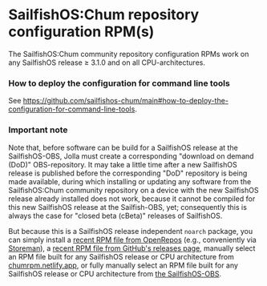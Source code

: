 # SailfishOS:Chum repository configuration RPM(s)
The SailfishOS:Chum community repository configuration RPMs work on any SailfishOS release ≥ 3.1.0 and on all CPU-architectures.

### How to deploy the configuration for command line tools
See https://github.com/sailfishos-chum/main#how-to-deploy-the-configuration-for-command-line-tools.

### Important note
Note that, before software can be build for a SailfishOS release at the SailfishOS-OBS, Jolla must create a corresponding "download on demand (DoD)" OBS-repository.  It may take a little time after a new SailfishOS release is published before the corresponding "DoD" repository is being made available, during which installing  or updating any software from the SailfishOS:Chum community repository on a device with the new SailfishOS release already installed does not work, because it cannot be compiled for this new SailfishOS release at the Sailfish-OBS, yet; consequently this is always the case for "closed beta (cBeta)" releases of SailfishOS.

But because this is a SailfishOS release independent `noarch` package, you can simply install a [recent RPM file from OpenRepos](https://openrepos.net/content/olf/sailfishoschum-repo-config-rpm) (e.g., conveniently via [Storeman](https://openrepos.net/content/olf/sailfishoschum-gui-installer)), a [recent RPM file from GitHub's releases page](https://github.com/sailfishos-chum/sailfishos-chum-repo-config/releases), manually select an RPM file built for any SailfishOS release or CPU architecture from [chumrpm.netlify.app](https://chumrpm.netlify.app/), or fully manually select an RPM file built for any SailfishOS release or CPU architecture from [the SailfishOS-OBS](https://build.merproject.org/package/show/sailfishos:chum/sailfishos-chum-repo-config).
